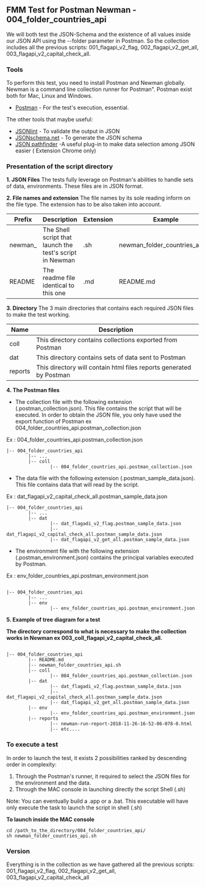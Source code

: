 
## FMM Test for Postman Newman - 004_folder_countries_api

We will both test the JSON-Schema and the existence of all values inside our JSON API using the --folder parameter in Postman. So the collection includes all the previous scripts: 001_flagapi_v2_flag, 002_flagapi_v2_get_all, 003_flagapi_v2_capital_check_all.

### Tools

To perform this test, you need to install Postman and Newman globally. Newman is a command line collection runner for Postman". Postman exist both for Mac, Linux and Windows.

* [Postman](https://www.getpostman.com/apps) - For the test's execution, essential.

The other tools that maybe useful:

* [JSONlint](https://jsonlint.com/) - To validate the output in JSON
* [JSONschema.net](https://jsonschema.net/) - To generate the JSON schema
* [JSON pathfinder](https://chrome.google.com/webstore/detail/json-pathfinder/cgpbbgjlljobcemhhimjknkldpinacpn) -A useful plug-in to make data selection among JSON easier ( Extension Chrome only)


### Presentation of the script directory

**1. JSON Files**
The tests fully leverage on Postman's abilities to handle sets of data, environments. These files are in JSON format.

**2. File names and extension**
The file names by its sole reading inform on the file type.
The extension has to be also taken into account.



Prefix  | Description | Extension | Example
------------- | ------------- | ------------- | -------------
newman_  | The Shell script that launch the test's script in Newman | .sh | newman_folder_countries_api.sh
README  | The readme file identical to this one | .md | README.md


**3. Directory**
The 3 main directories that contains each required JSON files to make the test working.

Name | Description
------------- | -------------
coll  | This directory contains collections exported from Postman
dat  | This directory contains sets of data sent to Postman
reports  | This directory will contain html files reports generated by Postman



**4. The Postman files**

* The collection file with the following extension (.postman_collection.json). This file contains the script that will be executed. In order to obtain the JSON file, you only have used the export function of Postman ex 004_folder_countries_api.postman_collection.json


Ex : 004_folder_countries_api.postman_collection.json

```
|-- 004_folder_countries_api
        |-- ...
        |-- coll
                |-- 004_folder_countries_api.postman_collection.json
```

* The data file with the following extension (.postman_sample_data.json). This file contains data that will read by the script.


Ex : dat_flagapi_v2_capital_check_all.postman_sample_data.json

```
|-- 004_folder_countries_api
        |-- ...
        |-- dat
                |-- dat_flagadi_v2_flag.postman_sample_data.json
                |-- dat_flagapi_v2_capital_check_all.postman_sample_data.json
                |-- dat_flagapi_v2_get_all.postman_sample_data.json
```

* The environment file with the following extension (.postman_environment.json) contains the principal variables executed by Postman.

Ex : env_folder_countries_api.postman_environment.json


```

|-- 004_folder_countries_api
        |-- ...
        |-- env
                |-- env_folder_countries_api.postman_environment.json
```

**5. Example of tree diagram for a test**

**The directory correspond to what is necessary to make the collection works in Newman ex 003_coll_flagapi_v2_capital_check_all.**

```

|-- 004_folder_countries_api
        |-- README.md
        |-- newman_folder_countries_api.sh
        |-- coll
                |-- 004_folder_countries_api.postman_collection.json
        |-- dat
                |-- dat_flagadi_v2_flag.postman_sample_data.json
                |-- dat_flagapi_v2_capital_check_all.postman_sample_data.json
                |-- dat_flagapi_v2_get_all.postman_sample_data.json
        |-- env
                |-- env_folder_countries_api.postman_environment.json
        |-- reports
                |-- newman-run-report-2018-11-26-16-52-06-078-0.html
                |-- etc....

```




### To execute a test

In order to launch the test, it exists 2 possibilities ranked by descending order in complexity:

1. Through the Postman's runner, it required to select the JSON files for the environment and the data.
2. Through the MAC console in launching directly the script Shell (.sh)

Note: You can eventually build a .app or a .bat. This executable will have only execute the task to launch the script in shell (.sh)

**To launch inside the MAC console**
```
cd /path_to_the_directory/004_folder_countries_api/
sh newman_folder_countries_api.sh

```


### Version

Everything is in the collection as we have gathered all the previous scripts: 001_flagapi_v2_flag, 002_flagapi_v2_get_all, 003_flagapi_v2_capital_check_all

